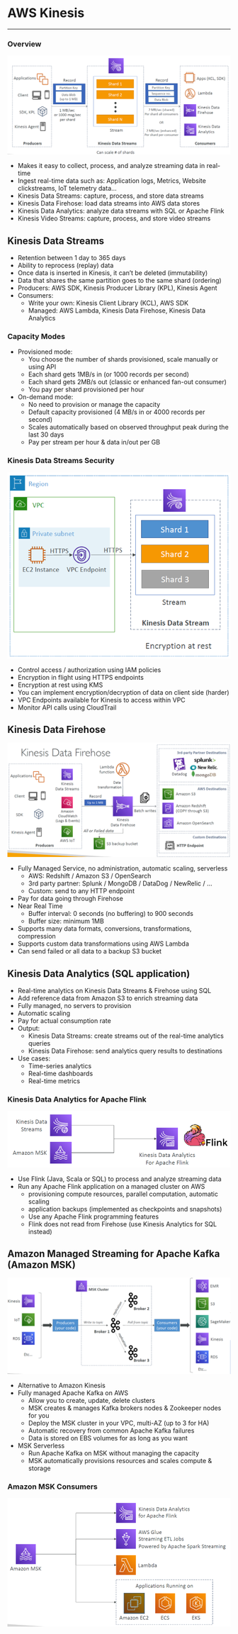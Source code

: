 # AWS Kinesis

---
### Overview
![AWS Kinesis](../Image/AWS_Kinesis.png)
* Makes it easy to collect, process, and analyze streaming data in real-time
* Ingest real-time data such as: Application logs, Metrics, Website clickstreams, IoT telemetry data…
* Kinesis Data Streams: capture, process, and store data streams
* Kinesis Data Firehose: load data streams into AWS data stores
* Kinesis Data Analytics: analyze data streams with SQL or Apache Flink
* Kinesis Video Streams: capture, process, and store video streams
## Kinesis Data Streams
* Retention between 1 day to 365 days
* Ability to reprocess (replay) data
* Once data is inserted in Kinesis, it can’t be deleted (immutability)
* Data that shares the same partition goes to the same shard (ordering)
* Producers: AWS SDK, Kinesis Producer Library (KPL), Kinesis Agent
* Consumers:
  * Write your own: Kinesis Client Library (KCL), AWS SDK
  * Managed: AWS Lambda, Kinesis Data Firehose, Kinesis Data Analytics
### Capacity Modes
* Provisioned mode:
  * You choose the number of shards provisioned, scale manually or using API
  * Each shard gets 1MB/s in (or 1000 records per second)
  * Each shard gets 2MB/s out (classic or enhanced fan-out consumer)
  * You pay per shard provisioned per hour
* On-demand mode:
  * No need to provision or manage the capacity
  * Default capacity provisioned (4 MB/s in or 4000 records per second)
  * Scales automatically based on observed throughput peak during the last 30 days
  * Pay per stream per hour & data in/out per GB
### Kinesis Data Streams Security
![Kinesis data stream security](../Image/Kinesis_stream_security.png)
* Control access / authorization using IAM policies
* Encryption in flight using HTTPS endpoints
* Encryption at rest using KMS
* You can implement encryption/decryption of data on client side (harder)
* VPC Endpoints available for Kinesis to access within VPC
* Monitor API calls using CloudTrail
## Kinesis Data Firehose
![Kinesis data Firehouse](../Image/Kinesis_Data_Firehouse.png)
* Fully Managed Service, no administration, automatic scaling, serverless
  * AWS: Redshift / Amazon S3 / OpenSearch
  * 3rd party partner: Splunk / MongoDB / DataDog / NewRelic / …
  * Custom: send to any HTTP endpoint
* Pay for data going through Firehose
* Near Real Time
  * Buffer interval: 0 seconds (no buffering) to 900 seconds
  * Buffer size: minimum 1MB
* Supports many data formats, conversions, transformations, compression
* Supports custom data transformations using AWS Lambda
* Can send failed or all data to a backup S3 bucket
## Kinesis Data Analytics (SQL application)
* Real-time analytics on Kinesis Data Streams & Firehose using SQL
* Add reference data from Amazon S3 to enrich streaming data
* Fully managed, no servers to provision
* Automatic scaling
* Pay for actual consumption rate
* Output:
  * Kinesis Data Streams: create streams out of the real-time analytics queries
  * Kinesis Data Firehose: send analytics query results to destinations
* Use cases:
  * Time-series analytics
  * Real-time dashboards
  * Real-time metrics
### Kinesis Data Analytics for Apache Flink
![Kinesis data Analytics using apache Flink](../Image/Kinessis_analytics_apache_flink.png)
* Use Flink (Java, Scala or SQL) to process and analyze streaming data
* Run any Apache Flink application on a managed cluster on AWS
  * provisioning compute resources, parallel computation, automatic scaling
  * application backups (implemented as checkpoints and snapshots)
  * Use any Apache Flink programming features
  * Flink does not read from Firehose (use Kinesis Analytics for SQL instead)
## Amazon Managed Streaming for Apache Kafka (Amazon MSK)
![Apache kafka](../Image/Apache%20kafka.png)
* Alternative to Amazon Kinesis
* Fully managed Apache Kafka on AWS
  * Allow you to create, update, delete clusters
  * MSK creates & manages Kafka brokers nodes & Zookeeper nodes for you
  * Deploy the MSK cluster in your VPC, multi-AZ (up to 3 for HA)
  * Automatic recovery from common Apache Kafka failures
  * Data is stored on EBS volumes for as long as you want
* MSK Serverless
  * Run Apache Kafka on MSK without managing the capacity
  * MSK automatically provisions resources and scales compute & storage
### Amazon MSK Consumers
![MSK Consumers](../Image/MSk_Consumers.png)